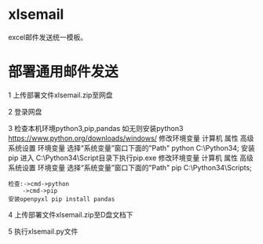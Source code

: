 # xlsemail

excel邮件发送统一模板。

# 部署通用邮件发送

1 上传部署文件xlsemail.zip至网盘

2 登录网盘 

3 检查本机环境python3,pip,pandas
    如无则安装python3 https://www.python.org/downloads/windows/
    修改环境变量
        计算机 属性 高级系统设置 环境变量 选择“系统变量”窗口下面的"Path"
        python  C:\Python34;
    安装pip
        进入 C:\Python34\Script目录下执行pip.exe
    修改环境变量
        计算机 属性 高级系统设置 环境变量 选择“系统变量”窗口下面的"Path"
        pip     C:\Python34\Scripts;

    检查:->cmd->python
        ->cmd->pip
    安装openpyxl pip install pandas


4 上传部署文件xlsemail.zip至D盘文档下

5 执行xlsemail.py文件


